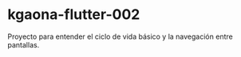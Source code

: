 # kgaona-flutter-002
Proyecto para entender el ciclo de vida básico y la navegación entre pantallas.
